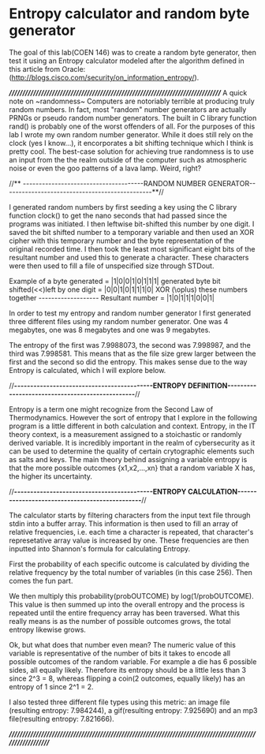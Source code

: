 # Entropy calculator and random byte generator

The goal of this lab(COEN 146) was to create a random byte generator, then test it using an Entropy calculator modeled after the algorithm defined in this article from Oracle: (http://blogs.cisco.com/security/on_information_entropy/).

*******************///////////////////////////////////////////////////////////////////////////////******************* 
A quick note on ~randomness~
Computers are notoriably terrible at producing truly random numbers. In fact, most "random" number generators are actually PRNGs or pseudo random number generators. The built in C library function rand() is probably one of the worst offenders of all. For the purposes of this lab I wrote my own random number generator. While it does still rely on the clock (yes I know...), it encorporates a bit shifting technique which I think is pretty cool. The best-case solution for achieving true randomness is to use an input from the the realm outside of the computer such as atmospheric noise or even the goo patterns of a lava lamp. Weird, right?


//** --------------------------------------RANDOM NUMBER GENERATOR-----------------------------------------------**//

I generated random numbers by first seeding a key using the C library function clock() to get the nano seconds that had passed since the programs was initiated. I then leftwise bit-shifted this number by one digit. I saved the bit shifted number to a temporary variable and then used an XOR cipher with this temporary number and the byte representation of the original recorded time. I then took the least most significant eight bits of the resultant number and used this to generate a character. These characters were then used to fill a file of unspecified size through STDout.

Example of a byte generated                      = |1|0|0|1|0|1|1|1|
generated byte bit shifted(<<)left by one digit  = |0|0|1|0|1|1|1|0|
XOR (\oplus) these numbers together              -------------------
Resultant number                                 = |1|0|1|1|1|0|0|1|


In order to test my entropy and random number generator I first generated three different files using my random number generator. One was 4 megabytes, one was 8 megabytes and one was 9 megabytes.

The entropy of the first was 7.9988073, the second was 7.998987, and the third was 7.998581.
This means that as the file size grew larger between the first and the second so did the entropy. This makes sense due to the way Entropy is calculated, which I will explore below.

//**-------------------------------------------ENTROPY DEFINITION------------------------------------------------**//

Entropy is a term one might recognize from the Second Law of Thermodynamics. However the sort of entropy that I explore in the following program is a little different in both calculation and context. Entropy, in the IT theory context, is a measurement assigned to a stoichastic or randomly derived variable. It is incredibly important in the realm of cybersecurity as it can be used to determine the quality of certain crytographic elements such as salts and keys. The main theory behind assigning a variable entropy is that the more possible outcomes {x1,x2,...,xn} that a random variable X has, the higher its uncertainty. 

//**-------------------------------------------ENTROPY CALCULATION-----------------------------------------------**//

The calculator starts by filtering characters from the input text file through stdin into a buffer array. This information is then used to fill an array of relative frequencies, i.e. each time a character is repeated, that character's represetative array value is increased by one. These frequencies are then inputted into Shannon's formula for calculating Entropy.

First the probability of each specific outcome is calculated by dividing the relative frequency by the total number of variables (in this case 256). Then comes the fun part.

We then multiply this probability(probOUTCOME) by log(1/probOUTCOME). This value is then summed up into the overall entropy and the process is repeated until the entire frequency array has been traversed. What this really means is as the number of possible outcomes grows, the total entropy likewise grows.

Ok, but what does that number even mean?
The numeric value of this variable is representative of the number of bits it takes to encode all possible outcomes of the random variable. For example a die has 6 possible sides, all equally likely. Therefore its entropy should be a little less than 3 since 2^3 = 8, whereas flipping a coin(2 outcomes, equally likely) has an entropy of 1 since 2^1 = 2.  

I also tested three different file types using this metric: an image file (resulting entropy: 7.984244), a gif(resulting entropy: 7.925690) and an mp3 file(resulting entropy: 7.821666).


*****///////////////////////////////////////////////////////////////////////////////////////////////////////////*****
